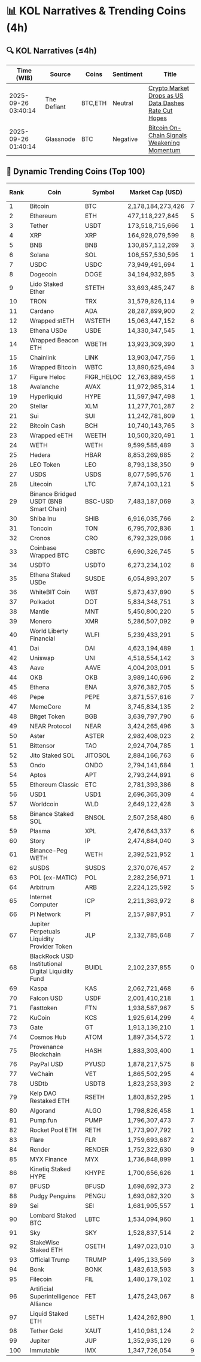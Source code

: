 # 📊 KOL Narratives & Trending Coins (4h)

## 🔍 KOL Narratives (≤4h)

| Time (WIB) | Source | Coins | Sentiment | Title |
|------------|--------|-------|-----------|-------|
| 2025-09-26 03:40:14 | The Defiant | BTC,ETH | Neutral | [Crypto Market Drops as US Data Dashes Rate Cut Hopes](https://thedefiant.io/example1) |
| 2025-09-26 01:40:14 | Glassnode | BTC | Negative | [Bitcoin On-Chain Signals Weakening Momentum](https://glassnode.com/example2) |

## 🚀 Dynamic Trending Coins (Top 100)

| Rank | Coin | Symbol | Market Cap (USD) | 24h Volume (USD) |
|------|------|--------|------------------|------------------|
| 1 | Bitcoin | BTC | 2,178,184,273,426 | 70,009,780,529 |
| 2 | Ethereum | ETH | 477,118,227,845 | 59,877,393,797 |
| 3 | Tether | USDT | 173,518,715,666 | 154,712,186,457 |
| 4 | XRP | XRP | 164,928,079,599 | 8,699,847,697 |
| 5 | BNB | BNB | 130,857,112,269 | 3,329,300,418 |
| 6 | Solana | SOL | 106,557,530,595 | 11,493,111,870 |
| 7 | USDC | USDC | 73,949,491,694 | 15,321,167,399 |
| 8 | Dogecoin | DOGE | 34,194,932,895 | 3,917,323,632 |
| 9 | Lido Staked Ether | STETH | 33,693,485,247 | 80,438,524 |
| 10 | TRON | TRX | 31,579,826,114 | 972,555,835 |
| 11 | Cardano | ADA | 28,287,899,900 | 2,038,929,364 |
| 12 | Wrapped stETH | WSTETH | 15,063,447,152 | 65,118,942 |
| 13 | Ethena USDe | USDE | 14,330,347,545 | 1,922,210,954 |
| 14 | Wrapped Beacon ETH | WBETH | 13,923,309,390 | 18,908,365 |
| 15 | Chainlink | LINK | 13,903,047,756 | 1,154,967,115 |
| 16 | Wrapped Bitcoin | WBTC | 13,890,625,494 | 380,050,377 |
| 17 | Figure Heloc | FIGR_HELOC | 12,763,889,456 | 19,819,190 |
| 18 | Avalanche | AVAX | 11,972,985,314 | 1,531,957,891 |
| 19 | Hyperliquid | HYPE | 11,597,947,498 | 1,236,959,529 |
| 20 | Stellar | XLM | 11,277,701,287 | 269,207,762 |
| 21 | Sui | SUI | 11,242,781,809 | 1,707,878,474 |
| 22 | Bitcoin Cash | BCH | 10,740,143,765 | 397,267,475 |
| 23 | Wrapped eETH | WEETH | 10,500,320,491 | 15,129,785 |
| 24 | WETH | WETH | 9,599,585,489 | 324,841,511 |
| 25 | Hedera | HBAR | 8,853,269,685 | 295,272,176 |
| 26 | LEO Token | LEO | 8,793,138,350 | 931,967 |
| 27 | USDS | USDS | 8,077,595,576 | 13,931,271 |
| 28 | Litecoin | LTC | 7,874,103,121 | 571,447,024 |
| 29 | Binance Bridged USDT (BNB Smart Chain) | BSC-USD | 7,483,187,069 | 3,696,532,352 |
| 30 | Shiba Inu | SHIB | 6,916,035,766 | 240,228,964 |
| 31 | Toncoin | TON | 6,795,702,836 | 168,493,354 |
| 32 | Cronos | CRO | 6,792,329,086 | 100,789,904 |
| 33 | Coinbase Wrapped BTC | CBBTC | 6,690,326,745 | 578,308,784 |
| 34 | USDT0 | USDT0 | 6,273,234,102 | 860,182,094 |
| 35 | Ethena Staked USDe | SUSDE | 6,054,893,207 | 504,514,086 |
| 36 | WhiteBIT Coin | WBT | 5,873,437,890 | 57,915,803 |
| 37 | Polkadot | DOT | 5,834,348,751 | 352,353,286 |
| 38 | Mantle | MNT | 5,450,800,220 | 509,642,743 |
| 39 | Monero | XMR | 5,286,507,092 | 97,563,017 |
| 40 | World Liberty Financial | WLFI | 5,239,433,291 | 586,986,098 |
| 41 | Dai | DAI | 4,623,194,489 | 168,670,993 |
| 42 | Uniswap | UNI | 4,518,554,142 | 345,135,100 |
| 43 | Aave | AAVE | 4,004,203,091 | 562,198,863 |
| 44 | OKB | OKB | 3,989,140,696 | 258,679,774 |
| 45 | Ethena | ENA | 3,976,382,705 | 569,378,036 |
| 46 | Pepe | PEPE | 3,871,557,616 | 737,034,523 |
| 47 | MemeCore | M | 3,745,834,135 | 25,879,190 |
| 48 | Bitget Token | BGB | 3,639,797,790 | 650,070,134 |
| 49 | NEAR Protocol | NEAR | 3,424,265,496 | 344,345,486 |
| 50 | Aster | ASTER | 2,982,408,023 | 2,460,519,334 |
| 51 | Bittensor | TAO | 2,924,704,785 | 128,363,015 |
| 52 | Jito Staked SOL | JITOSOL | 2,884,166,763 | 69,190,379 |
| 53 | Ondo | ONDO | 2,794,141,684 | 191,132,249 |
| 54 | Aptos | APT | 2,793,244,891 | 637,141,723 |
| 55 | Ethereum Classic | ETC | 2,781,393,386 | 86,210,446 |
| 56 | USD1 | USD1 | 2,696,365,309 | 429,970,719 |
| 57 | Worldcoin | WLD | 2,649,122,428 | 303,037,507 |
| 58 | Binance Staked SOL | BNSOL | 2,507,258,480 | 6,256,661 |
| 59 | Plasma | XPL | 2,476,643,337 | 6,651,612,740 |
| 60 | Story | IP | 2,474,884,040 | 345,654,516 |
| 61 | Binance-Peg WETH | WETH | 2,392,521,952 | 124,020,346 |
| 62 | sUSDS | SUSDS | 2,370,076,457 | 21,280,983 |
| 63 | POL (ex-MATIC) | POL | 2,282,256,971 | 106,035,697 |
| 64 | Arbitrum | ARB | 2,224,125,592 | 525,862,411 |
| 65 | Internet Computer | ICP | 2,211,363,972 | 85,874,537 |
| 66 | Pi Network | PI | 2,157,987,951 | 70,337,951 |
| 67 | Jupiter Perpetuals Liquidity Provider Token | JLP | 2,132,785,648 | 75,482,811 |
| 68 | BlackRock USD Institutional Digital Liquidity Fund | BUIDL | 2,102,237,855 | 0.0 |
| 69 | Kaspa | KAS | 2,062,721,468 | 60,623,445 |
| 70 | Falcon USD | USDF | 2,001,410,218 | 129,973,034 |
| 71 | Fasttoken | FTN | 1,938,587,967 | 56,374,666 |
| 72 | KuCoin | KCS | 1,925,614,299 | 4,228,319 |
| 73 | Gate | GT | 1,913,139,210 | 18,237,311 |
| 74 | Cosmos Hub | ATOM | 1,897,354,572 | 107,782,073 |
| 75 | Provenance Blockchain | HASH | 1,883,303,400 | 125,311 |
| 76 | PayPal USD | PYUSD | 1,878,217,575 | 81,813,474 |
| 77 | VeChain | VET | 1,865,502,295 | 45,109,005 |
| 78 | USDtb | USDTB | 1,823,253,393 | 21,788,577 |
| 79 | Kelp DAO Restaked ETH | RSETH | 1,803,852,295 | 15,329,141 |
| 80 | Algorand | ALGO | 1,798,826,458 | 121,450,181 |
| 81 | Pump.fun | PUMP | 1,796,307,473 | 746,254,748 |
| 82 | Rocket Pool ETH | RETH | 1,773,907,792 | 12,116,456 |
| 83 | Flare | FLR | 1,759,693,687 | 21,036,458 |
| 84 | Render | RENDER | 1,752,322,630 | 94,427,989 |
| 85 | MYX Finance | MYX | 1,736,848,899 | 182,917,471 |
| 86 | Kinetiq Staked HYPE | KHYPE | 1,700,656,626 | 130,676,854 |
| 87 | BFUSD | BFUSD | 1,698,692,373 | 22,076,190 |
| 88 | Pudgy Penguins | PENGU | 1,693,082,320 | 343,076,692 |
| 89 | Sei | SEI | 1,681,905,557 | 170,443,198 |
| 90 | Lombard Staked BTC | LBTC | 1,534,094,960 | 11,443,720 |
| 91 | Sky | SKY | 1,528,837,514 | 29,718,847 |
| 92 | StakeWise Staked ETH | OSETH | 1,497,023,010 | 3,265,926 |
| 93 | Official Trump | TRUMP | 1,495,133,569 | 304,922,660 |
| 94 | Bonk | BONK | 1,482,613,593 | 324,780,520 |
| 95 | Filecoin | FIL | 1,480,179,102 | 183,114,419 |
| 96 | Artificial Superintelligence Alliance | FET | 1,475,243,067 | 82,790,933 |
| 97 | Liquid Staked ETH | LSETH | 1,424,262,890 | 1,078,787 |
| 98 | Tether Gold | XAUT | 1,410,981,124 | 206,490,709 |
| 99 | Jupiter | JUP | 1,352,935,129 | 63,374,048 |
| 100 | Immutable | IMX | 1,347,726,054 | 96,264,821 |